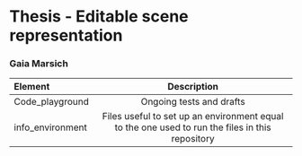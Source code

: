 # Thesis - Editable scene representation
### Gaia Marsich

| Element      | Description |
| :---        |    :----:   |
| Code_playground      | Ongoing tests and drafts       |
| info_environment   | Files useful to set up an environment equal to the one used to run the files in this repository|
